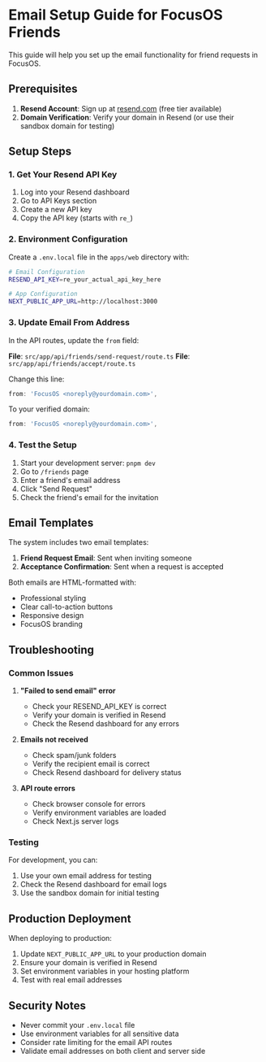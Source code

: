 # Email Setup Guide for FocusOS Friends

This guide will help you set up the email functionality for friend requests in FocusOS.

## Prerequisites

1. **Resend Account**: Sign up at [resend.com](https://resend.com) (free tier available)
2. **Domain Verification**: Verify your domain in Resend (or use their sandbox domain for testing)

## Setup Steps

### 1. Get Your Resend API Key

1. Log into your Resend dashboard
2. Go to API Keys section
3. Create a new API key
4. Copy the API key (starts with `re_`)

### 2. Environment Configuration

Create a `.env.local` file in the `apps/web` directory with:

```bash
# Email Configuration
RESEND_API_KEY=re_your_actual_api_key_here

# App Configuration
NEXT_PUBLIC_APP_URL=http://localhost:3000
```

### 3. Update Email From Address

In the API routes, update the `from` field:

**File**: `src/app/api/friends/send-request/route.ts`
**File**: `src/app/api/friends/accept/route.ts`

Change this line:
```typescript
from: 'FocusOS <noreply@yourdomain.com>',
```

To your verified domain:
```typescript
from: 'FocusOS <noreply@yourdomain.com>',
```

### 4. Test the Setup

1. Start your development server: `pnpm dev`
2. Go to `/friends` page
3. Enter a friend's email address
4. Click "Send Request"
5. Check the friend's email for the invitation

## Email Templates

The system includes two email templates:

1. **Friend Request Email**: Sent when inviting someone
2. **Acceptance Confirmation**: Sent when a request is accepted

Both emails are HTML-formatted with:
- Professional styling
- Clear call-to-action buttons
- Responsive design
- FocusOS branding

## Troubleshooting

### Common Issues

1. **"Failed to send email" error**
   - Check your RESEND_API_KEY is correct
   - Verify your domain is verified in Resend
   - Check the Resend dashboard for any errors

2. **Emails not received**
   - Check spam/junk folders
   - Verify the recipient email is correct
   - Check Resend dashboard for delivery status

3. **API route errors**
   - Check browser console for errors
   - Verify environment variables are loaded
   - Check Next.js server logs

### Testing

For development, you can:
1. Use your own email address for testing
2. Check the Resend dashboard for email logs
3. Use the sandbox domain for initial testing

## Production Deployment

When deploying to production:

1. Update `NEXT_PUBLIC_APP_URL` to your production domain
2. Ensure your domain is verified in Resend
3. Set environment variables in your hosting platform
4. Test with real email addresses

## Security Notes

- Never commit your `.env.local` file
- Use environment variables for all sensitive data
- Consider rate limiting for the email API routes
- Validate email addresses on both client and server side
